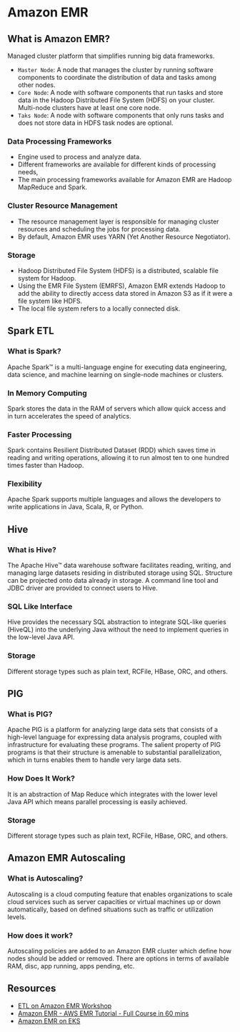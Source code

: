 # Amazon EMR

## What is Amazon EMR?

Managed cluster platform that simplifies running big data frameworks.

- `Master Node`: A node that manages the cluster by running software components to coordinate the distribution of data and tasks among other nodes.
- `Core Node`: A node with software components that run tasks and store data in the Hadoop Distributed File System (HDFS) on your cluster. Multi-node clusters have at least one core node.
- `Taks Node`: A node with software components that only runs tasks and does not store data in HDFS task nodes are optional.

### Data Processing Frameworks

- Engine used to process and analyze data.
- Different frameworks are available for different kinds of processing needs,
- The main processing frameworks available for Amazon EMR are Hadoop MapReduce and Spark.

### Cluster Resource Management

- The resource management layer is responsible for managing cluster resources and scheduling the jobs for processing data.
- By default, Amazon EMR uses YARN (Yet Another Resource Negotiator).

### Storage

- Hadoop Distributed File System (HDFS) is a distributed, scalable file system for Hadoop.
- Using the EMR File System (EMRFS), Amazon EMR extends Hadoop to add the ability to directly access data stored in Amazon S3 as if it were a file system like HDFS.
- The local file system refers to a locally connected disk.

## Spark ETL

### What is Spark?

Apache Spark™ is a multi-language engine for executing data engineering, data science, and machine learning on single-node machines or clusters.

### In Memory Computing

Spark stores the data in the RAM of servers which allow quick access and in turn accelerates the speed of analytics.

### Faster Processing

Spark contains Resilient Distributed Dataset (RDD) which saves time in reading and writing operations, allowing it to run almost ten to one hundred times faster than Hadoop.

### Flexibility

Apache Spark supports multiple languages and allows the developers to write applications in Java, Scala, R, or Python.

## Hive

### What is Hive?

The Apache Hive™ data warehouse software facilitates reading, writing, and managing large datasets residing in distributed storage using SQL. Structure can be projected onto data already in storage. A command line tool and JDBC driver are provided to connect users to Hive.

### SQL Like Interface

Hive provides the necessary SQL abstraction to integrate SQL-like queries (HiveQL) into the underlying Java without the need to implement queries in the low-level Java API.

### Storage

Different storage types such as plain text, RCFile, HBase, ORC, and others.

## PIG

### What is PIG?

Apache PIG is a platform for analyzing large data sets that consists of a high-level language for expressing data analysis programs, coupled with infrastructure for evaluating these programs. The salient property of PIG programs is that their structure is amenable to substantial parallelization, which in turns enables them to handle very large data sets.

### How Does It Work?

It is an abstraction of Map Reduce which integrates with the lower level Java API which means parallel processing is easily achieved.

### Storage

Different storage types such as plain text, RCFile, HBase, ORC, and others.

## Amazon EMR Autoscaling

### What is Autoscaling?

Autoscaling is a cloud computing feature that enables organizations to scale cloud services such as server capacities or virtual machines up or down automatically, based on defined situations such as traffic or utilization levels.

### How does it work?

Autoscaling policies are added to an Amazon EMR cluster which define how nodes should be added or removed. There are options in terms of available RAM, disc, app running, apps pending, etc.

## Resources

- [ETL on Amazon EMR Workshop](https://catalog.us-east-1.prod.workshops.aws/workshops/c86bd131-f6bf-4e8f-b798-58fd450d3c44/en-US)
- [Amazon EMR - AWS EMR Tutorial - Full Course in 60 mins](https://www.youtube.com/watch?v=v9nk6mVxJDU)
- [Amazon EMR on EKS](https://docs.aws.amazon.com/emr/latest/EMR-on-EKS-DevelopmentGuide/emr-eks.html)
